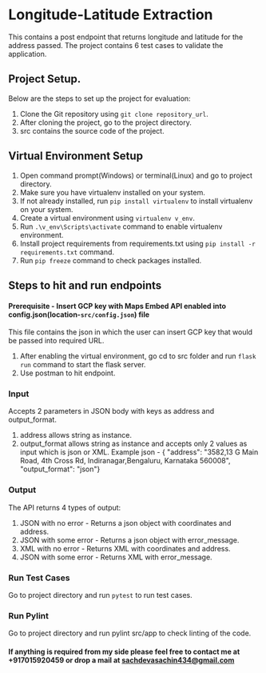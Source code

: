# Longitude-Latitude Extraction

This contains a post endpoint that returns longitude and latitude for the address passed. The project contains 6 test cases to validate
the application.

## Project Setup.
Below are the steps to set up the project for evaluation:
1. Clone the Git repository using ```git clone repository_url```.
2. After cloning the project, go to the project directory.
3. src contains the source code of the project.

## Virtual Environment Setup
1. Open command prompt(Windows) or terminal(Linux) and go to project directory.
2. Make sure you have virtualenv installed on your system.
3. If not already installed, run ```pip install virtualenv``` to install virtualenv on your system.
4. Create a virtual environment using ```virtualenv v_env```.
5. Run ```.\v_env\Scripts\activate``` command to enable virtualenv
environment.
6. Install project requirements from requirements.txt using ```pip install -r requirements.txt``` command.
7. Run ```pip freeze``` command to check packages installed.

## Steps to hit and run endpoints
#### Prerequisite - Insert GCP key with Maps Embed API enabled into config.json(location-```src/config.json```) file
This file contains the json in which the user can insert GCP key that would be passed into required URL.
1. After enabling the virtual environment, go cd to src folder and run ```flask run``` command to start the flask server.
2. Use postman to hit endpoint.

### Input
Accepts 2 parameters in JSON body with keys as address and output_format.
1. address allows string as instance.
2. output_format allows string as instance and accepts only 2 values as input which is json or XML.
Example json - {
         "address": "3582,13 G Main Road, 4th Cross Rd, Indiranagar,Bengaluru, Karnataka 560008",
         "output_format": "json"}

### Output
The API returns 4 types of output:
1. JSON with no error - Returns a json object with coordinates and address.
2. JSON with some error - Returns a json object with error_message.
3. XML with no error - Returns XML with coordinates and address.
4. JSON with some error - Returns XML with error_message.

### Run Test Cases
Go to project directory and run ```pytest``` to run test cases.

### Run Pylint
Go to project directory and run pylint src/app to check linting of the code.

#### If anything is required from my side please feel free to contact me at +917015920459 or drop a mail at sachdevasachin434@gmail.com
